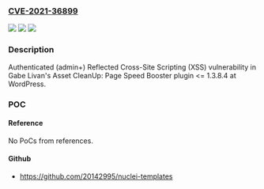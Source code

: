 ### [CVE-2021-36899](https://cve.mitre.org/cgi-bin/cvename.cgi?name=CVE-2021-36899)
![](https://img.shields.io/static/v1?label=Product&message=Asset%20CleanUp%3A%20Page%20Speed%20Booster%20(WordPress%20plugin)&color=blue)
![](https://img.shields.io/static/v1?label=Version&message=%3C%3D%201.3.8.4%3C%3D%201.3.8.4%20&color=brighgreen)
![](https://img.shields.io/static/v1?label=Vulnerability&message=CWE-79%20Cross-site%20Scripting%20(XSS)&color=brighgreen)

### Description

Authenticated (admin+) Reflected Cross-Site Scripting (XSS) vulnerability in Gabe Livan's Asset CleanUp: Page Speed Booster plugin <= 1.3.8.4 at WordPress.

### POC

#### Reference
No PoCs from references.

#### Github
- https://github.com/20142995/nuclei-templates

